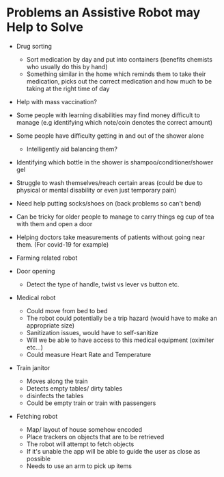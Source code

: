 
# Problems an Assistive Robot may Help to Solve

* Drug sorting
  * Sort medication by day and put into containers (benefits chemists who usually do this by hand)  
  * Something similar in the home which reminds them to take their medication, picks out the correct medication and how much to be taking at the right time of day

* Help with mass vaccination?

* Some people with learning disabilities may find money difficult to manage (e.g identifying which note/coin denotes the correct amount)

* Some people have difficulty getting in and out of the shower alone
  * Intelligently aid balancing them?

* Identifying which bottle in the shower is shampoo/conditioner/shower gel

* Struggle to wash themselves/reach certain areas (could be due to physical or mental disability or even just temporary pain)

* Need help putting socks/shoes on (back problems so can't bend)

* Can be tricky for older people to manage to carry things eg cup of tea with them and open a door

* Helping doctors take measurements of patients without going near them. (For covid-19 for example)

* Farming related robot

* Door opening 
  * Detect the type of handle, twist vs lever vs button etc.
  
* Medical robot
  * Could move from bed to bed
  * The robot could potentially be a trip hazard (would have to make an appropriate size)
  * Sanitization issues, would have to self-sanitize
  * Will we be able to have access to this medical equipment (oximiter etc...)
  * Could measure Heart Rate and Temperature
  
* Train janitor
  * Moves along the train
  * Detects empty tables/ dirty tables
  * disinfects the tables
  * Could be empty train or train with passengers
  
* Fetching robot
  * Map/ layout of house somehow encoded
  * Place trackers on objects that are to be retrieved
  * The robot will attempt to fetch objects
  * If it's unable the app will be able to guide the user as close as possible
  * Needs to use an arm to pick up items 
